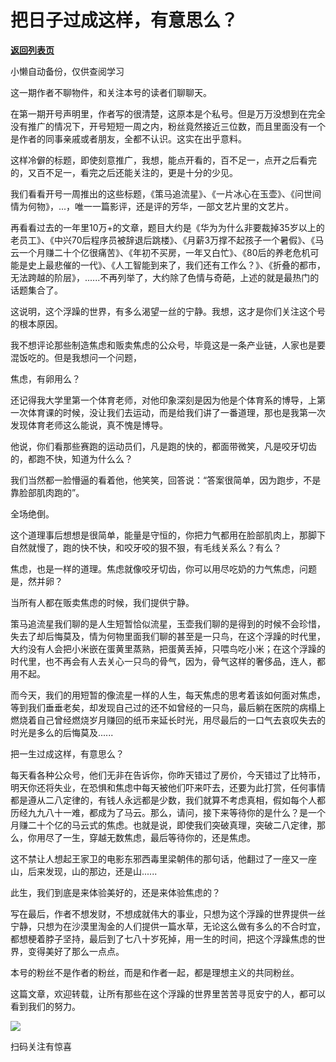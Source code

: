 # 把日子过成这样，有意思么？

[**返回列表页**](/gzh/记忆承载)

小懒自动备份，仅供查阅学习

这一期作者不聊物件，和关注本号的读者们聊聊天。  

  

在第一期开号声明里，作者写的很清楚，这原本是个私号。但是万万没想到在完全没有推广的情况下，开号短短一周之内，粉丝竟然接近三位数，而且里面没有一个是作者的同事亲戚或者朋友，全都不认识。这实在出乎意料。

  

这样冷僻的标题，即使刻意推广，我想，能点开看的，百不足一，点开之后看完的，又百不足一，看完之后还能关注的，更是十分的少见。

  

我们看看开号一周推出的这些标题，《策马追流星》、《一片冰心在玉壶》、《问世间情为何物》，...，唯一一篇影评，还是评的芳华，一部文艺片里的文艺片。

  

再看看过去的一年里10万+的文章，题目大约是《华为为什么非要裁掉35岁以上的老员工》、《中兴70后程序员被辞退后跳楼》、《月薪3万撑不起孩子一个暑假》、《马云一个月赚二十个亿很痛苦》、《年初不买房，一年又白忙》、《80后的养老危机可能是史上最悲催的一代》、《人工智能到来了，我们还有工作么？》、《折叠的都市，无法跨越的阶层》，......不再列举了，大约除了色情与奇葩，上述的就是最热门的话题集合了。

  

这说明，这个浮躁的世界，有多么渴望一丝的宁静。我想，这才是你们关注这个号的根本原因。

  

我不想评论那些制造焦虑和贩卖焦虑的公众号，毕竟这是一条产业链，人家也是要混饭吃的。但是我想问一个问题，

  

焦虑，有卵用么？

  

还记得我大学里第一个体育老师，对他印象深刻是因为他是个体育系的博导，上第一次体育课的时候，没让我们去运动，而是给我们讲了一番道理，那也是我第一次发现体育老师这么能说，真不愧是博导。  

  

他说，你们看那些赛跑的运动员们，凡是跑的快的，都面带微笑，凡是咬牙切齿的，都跑不快，知道为什么么？

  

我们当然都一脸懵逼的看着他，他笑笑，回答说：“答案很简单，因为跑步，不是靠脸部肌肉跑的”。

  

全场绝倒。

  

这个道理事后想想是很简单，能量是守恒的，你把力气都用在脸部肌肉上，那脚下自然就慢了，跑的快不快，和咬牙咬的狠不狠，有毛线关系么？有么？  

  

焦虑，也是一样的道理。焦虑就像咬牙切齿，你可以用尽吃奶的力气焦虑，问题是，然并卵？

  

当所有人都在贩卖焦虑的时候，我们提供宁静。

  

策马追流星我们聊的是人生短暂恰似流星，玉壶我们聊的是得到的时候不会珍惜，失去了却后悔莫及，情为何物里面我们聊的甚至是一只鸟，在这个浮躁的时代里，大约没有人会把小米嵌在蛋黄里蒸熟，把蛋黄丢掉，只喂鸟吃小米；在这个浮躁的时代里，也不再会有人去关心一只鸟的骨气，因为，骨气这样的奢侈品，连人，都用不起。

  

而今天，我们的用短暂的像流星一样的人生，每天焦虑的思考着该如何面对焦虑，等到我们垂垂老矣，却发现自己过的还不如曾经的一只鸟，最后躺在医院的病榻上燃烧着自己曾经燃烧岁月赚回的纸币来延长时光，用尽最后的一口气去哀叹失去的时光是多么的后悔莫及......

  

把一生过成这样，有意思么？

  

每天看各种公众号，他们无非在告诉你，你昨天错过了房价，今天错过了比特币，明天你还将失业，在恐惧和焦虑中每天被他们吓来吓去，还要为此打赏，任何事情都是遵从二八定律的，有钱人永远都是少数，我们就算不考虑真相，假如每个人都历经九九八十一难，都成为了马云。那么，请问，接下来等待你的是什么？是一个月赚二十个亿的马云式的焦虑。也就是说，即使我们突破真理，突破二八定律，那么，你用尽了一生，穿越无数焦虑，最后等待你的，还是焦虑。

  

这不禁让人想起王家卫的电影东邪西毒里梁朝伟的那句话，他翻过了一座又一座山，后来发现，山的那边，还是山......

  

此生，我们到底是来体验美好的，还是来体验焦虑的？

  

写在最后，作者不想发财，不想成就伟大的事业，只想为这个浮躁的世界提供一丝宁静，只想为在沙漠里淘金的人们提供一篇水草，无论这么做有多么的不合时宜，都想梗着脖子坚持，最后到了七八十岁死掉，用一生的时间，把这个浮躁焦虑的世界，变得美好了那么一点点。

  

本号的粉丝不是作者的粉丝，而是和作者一起，都是理想主义的共同粉丝。

  

这篇文章，欢迎转载，让所有那些在这个浮躁的世界里苦苦寻觅安宁的人，都可以看到我们的努力。

  

![](http://mmbiz.qpic.cn/mmbiz_png/VToK8ByghCiavPp5HpXn4XxZUKzlcNcN0yHsSFfvWoMQialia2oDsdunLskSSWUticUqq5kK8OK09HySP99aOibRyug/0?wx_fmt=png)

扫码关注有惊喜

